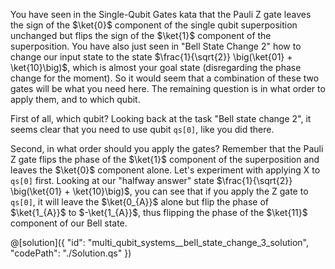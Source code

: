 You have seen in the Single-Qubit Gates kata that the Pauli Z gate leaves the sign of the $\ket{0}$ component of the single qubit superposition unchanged but flips the sign of the $\ket{1}$ component of the superposition. You have also just seen in "Bell State Change 2" how to change our input state to the state $\frac{1}{\sqrt{2}} \big(\ket{01} + \ket{10}\big)$, which is almost your goal state (disregarding the phase change for the moment). So it would seem that a combination of these two gates will be what you need here. The remaining question is in what order to apply them, and to which qubit.

First of all, which qubit? Looking back at the task "Bell state change 2", it seems clear that you need to use qubit `qs[0]`, like you did there.

Second, in what order should you apply the gates? Remember that the Pauli Z gate flips the phase of the $\ket{1}$ component of the superposition and leaves the $\ket{0}$ component alone.
Let's experiment with applying X to `qs[0]` first. Looking at our "halfway answer" state $\frac{1}{\sqrt{2}} \big(\ket{01} + \ket{10}\big)$, you can see that if you apply the Z gate to `qs[0]`, it will leave the $\ket{0_{A}}$ alone but flip the phase of $\ket{1_{A}}$ to $-\ket{1_{A}}$, thus flipping the phase of the $\ket{11}$ component of our Bell state.

@[solution]({
"id": "multi_qubit_systems__bell_state_change_3_solution",
"codePath": "./Solution.qs"
})
